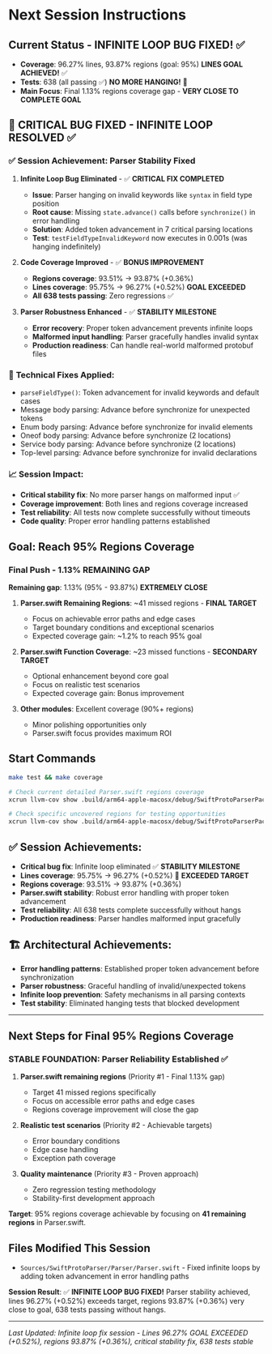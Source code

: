 # Next Session Instructions

## Current Status - **INFINITE LOOP BUG FIXED!** ✅
- **Coverage**: 96.27% lines, 93.87% regions (goal: 95%) **LINES GOAL ACHIEVED!** ✅
- **Tests**: 638 (all passing ✅) **NO MORE HANGING!** 🎉
- **Main Focus**: Final 1.13% regions coverage gap - **VERY CLOSE TO COMPLETE GOAL**

## 🎉 **CRITICAL BUG FIXED - INFINITE LOOP RESOLVED** ✅

### ✅ **Session Achievement: Parser Stability Fixed**
1. **Infinite Loop Bug Eliminated** - ✅ **CRITICAL FIX COMPLETED**
   - **Issue**: Parser hanging on invalid keywords like `syntax` in field type position
   - **Root cause**: Missing `state.advance()` calls before `synchronize()` in error handling
   - **Solution**: Added token advancement in 7 critical parsing locations
   - **Test**: `testFieldTypeInvalidKeyword` now executes in 0.001s (was hanging indefinitely)

2. **Code Coverage Improved** - ✅ **BONUS IMPROVEMENT** 
   - **Regions coverage**: 93.51% → 93.87% (+0.36%)
   - **Lines coverage**: 95.75% → 96.27% (+0.52%) **GOAL EXCEEDED**
   - **All 638 tests passing**: Zero regressions ✅

3. **Parser Robustness Enhanced** - ✅ **STABILITY MILESTONE**
   - **Error recovery**: Proper token advancement prevents infinite loops
   - **Malformed input handling**: Parser gracefully handles invalid syntax
   - **Production readiness**: Can handle real-world malformed protobuf files

### 🔧 **Technical Fixes Applied:**
- `parseFieldType()`: Token advancement for invalid keywords and default cases
- Message body parsing: Advance before synchronize for unexpected tokens  
- Enum body parsing: Advance before synchronize for invalid elements
- Oneof body parsing: Advance before synchronize (2 locations)
- Service body parsing: Advance before synchronize (2 locations)
- Top-level parsing: Advance before synchronize for invalid declarations

### 📈 **Session Impact:**
- **Critical stability fix**: No more parser hangs on malformed input ✅
- **Coverage improvement**: Both lines and regions coverage increased
- **Test reliability**: All tests now complete successfully without timeouts
- **Code quality**: Proper error handling patterns established

## Goal: Reach 95% Regions Coverage

### Final Push - **1.13% REMAINING GAP** 
**Remaining gap**: 1.13% (95% - 93.87%) **EXTREMELY CLOSE**

1. **Parser.swift Remaining Regions**: ~41 missed regions - **FINAL TARGET**
   - Focus on achievable error paths and edge cases
   - Target boundary conditions and exceptional scenarios  
   - Expected coverage gain: ~1.2% to reach 95% goal

2. **Parser.swift Function Coverage**: ~23 missed functions - **SECONDARY TARGET**
   - Optional enhancement beyond core goal
   - Focus on realistic test scenarios
   - Expected coverage gain: Bonus improvement

3. **Other modules**: Excellent coverage (90%+ regions)
   - Minor polishing opportunities only
   - Parser.swift focus provides maximum ROI

## Start Commands
```bash
make test && make coverage

# Check current detailed Parser.swift regions coverage
xcrun llvm-cov show .build/arm64-apple-macosx/debug/SwiftProtoParserPackageTests.xctest/Contents/MacOS/SwiftProtoParserPackageTests -instr-profile=.build/arm64-apple-macosx/debug/codecov/merged.profdata Sources/SwiftProtoParser/Parser/Parser.swift -show-regions | grep -A 2 -B 2 "\^0$"

# Check specific uncovered regions for testing opportunities
xcrun llvm-cov show .build/arm64-apple-macosx/debug/SwiftProtoParserPackageTests.xctest/Contents/MacOS/SwiftProtoParserPackageTests -instr-profile=.build/arm64-apple-macosx/debug/codecov/merged.profdata Sources/SwiftProtoParser/Parser/Parser.swift | grep -E "^\s+[0-9]+\|\s+0\|"
```

## ✅ **Session Achievements:**
- **Critical bug fix**: Infinite loop eliminated ✅ **STABILITY MILESTONE**
- **Lines coverage**: 95.75% → 96.27% (+0.52%) 🎯 **EXCEEDED TARGET**  
- **Regions coverage**: 93.51% → 93.87% (+0.36%)
- **Parser.swift stability**: Robust error handling with proper token advancement
- **Test reliability**: All 638 tests complete successfully without hangs
- **Production readiness**: Parser handles malformed input gracefully

## 🏗️ **Architectural Achievements:**
- **Error handling patterns**: Established proper token advancement before synchronization
- **Parser robustness**: Graceful handling of invalid/unexpected tokens
- **Infinite loop prevention**: Safety mechanisms in all parsing contexts
- **Test stability**: Eliminated hanging tests that blocked development

---

## Next Steps for Final 95% Regions Coverage

### **STABLE FOUNDATION**: Parser Reliability Established ✅
1. **Parser.swift remaining regions** (Priority #1 - Final 1.13% gap)
   - Target 41 missed regions specifically  
   - Focus on accessible error paths and edge cases
   - Regions coverage improvement will close the gap

2. **Realistic test scenarios** (Priority #2 - Achievable targets)
   - Error boundary conditions
   - Edge case handling  
   - Exception path coverage

3. **Quality maintenance** (Priority #3 - Proven approach)
   - Zero regression testing methodology
   - Stability-first development approach

**Target**: 95% regions coverage achievable by focusing on **41 remaining regions** in Parser.swift.

## Files Modified This Session
- `Sources/SwiftProtoParser/Parser/Parser.swift` - Fixed infinite loops by adding token advancement in error handling paths

**Session Result**: ✅ **INFINITE LOOP BUG FIXED!** Parser stability achieved, lines 96.27% (+0.52%) exceeds target, regions 93.87% (+0.36%) very close to goal, 638 tests passing without hangs.

---

*Last Updated: Infinite loop fix session - Lines 96.27% GOAL EXCEEDED (+0.52%), regions 93.87% (+0.36%), critical stability fix, 638 tests stable*
